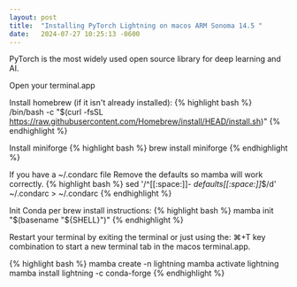 ```yaml
---
layout: post
title:  "Installing PyTorch Lightning on macos ARM Sonoma 14.5 "
date:   2024-07-27 10:25:13 -0600
---
```


PyTorch is the most widely used open source library for deep learning and AI.  

Open your terminal.app

Install homebrew (if it isn't already installed):
{% highlight bash %}
/bin/bash -c "$(curl -fsSL <https://raw.githubusercontent.com/Homebrew/install/HEAD/install.sh>)"
{% endhighlight %}


Install miniforge
{% highlight bash %}
brew install miniforge
{% endhighlight %}

If you have a ~/.condarc file Remove the defaults so mamba will work correctly.
{% highlight bash %}
sed '/^[[:space:]]*- defaults[[:space:]]*$/d' ~/.condarc > ~/.condarc
{% endhighlight %}

Init Conda per brew install instructions:
{% highlight bash %}
mamba init "$(basename "${SHELL}")"
{% endhighlight %}


Restart your terminal by exiting the terminal or just using the: ⌘+T key combination to start a new terminal tab in the macos terminal.app.

{% highlight bash %}
mamba create -n lightning
mamba activate lightning
mamba install lightning -c conda-forge
{% endhighlight %}
